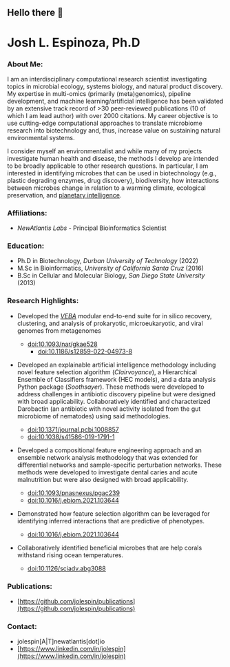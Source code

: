 ## Hello there 👋

<!--
**jolespin/jolespin** is a ✨ _special_ ✨ repository because its `README.md` (this file) appears on your GitHub profile.

Here are some ideas to get you started:

- 🔭 I’m currently working on ...
- 🌱 I’m currently learning ...
- 👯 I’m looking to collaborate on ...
- 🤔 I’m looking for help with ...
- 💬 Ask me about ...
- 📫 How to reach me: ...
- 😄 Pronouns: ...
- ⚡ Fun fact: ...
-->

# Josh L. Espinoza, Ph.D
<!--<img src="profile.jpg" alt="isolated" width="300" class="center"/>-->

### About Me:
I am an interdisciplinary computational research scientist investigating topics in microbial ecology, systems biology, and natural product discovery. My expertise in multi-omics (primarily (meta)genomics), pipeline development, and machine learning/artificial intelligence has been validated by an extensive track record of >30 peer-reviewed publications (10 of which I am lead author) with over 2000 citations. My career objective is to use cutting-edge computational approaches to translate microbiome research into biotechnology and, thus, increase value on sustaining natural environmental systems. 

I consider myself an environmentalist and while many of my projects investigate human health and disease, the methods I develop are intended to be broadly applicable to other research questions.  In particular, I am interested in identifying microbes that can be used in biotechnology (e.g., plastic degrading enzymes, drug discovery), biodiversity, how interactions between microbes change in relation to a warming climate, ecological preservation, and [planetary intelligence](https://www.cambridge.org/core/journals/international-journal-of-astrobiology/article/intelligence-as-a-planetary-scale-process/5077C784D7FAC55F96072F7A7772C5E5).

### Affiliations:
* *NewAtlantis Labs* - Principal Bioinformatics Scientist

### Education:
* Ph.D in Biotechnology, *Durban University of Technology* (2022)
* M.Sc in Bioinformatics, *University of California Santa Cruz* (2016)
* B.Sc in Cellular and Molecular Biology, *San Diego State University* (2013)

### Research Highlights:
* Developed the [*VEBA*](https://github.com/jolespin/veba) modular end-to-end suite for in silico recovery, clustering, and analysis of prokaryotic, microeukaryotic, and viral genomes from metagenomes
  * [doi:10.1093/nar/gkae528](doi.org/10.1093/nar/gkae528)
	* [doi:10.1186/s12859-022-04973-8](doi.org/10.1186/s12859-022-04973-8)

* Developed an explainable artificial intelligence methodology including novel feature selection algorithm (*Clairvoyance*), a Hierarchical Ensemble of Classifiers framework (HEC models), and a data analysis Python package (*Soothsayer*). These methods were developed to address challenges in antibiotic discovery pipeline but were designed with broad applicability. Collaboratively identified and characterized Darobactin (an antibiotic with novel activity isolated from the gut microbiome of nematodes) using said methodologies. 
	* [doi:10.1371/journal.pcbi.1008857](https://doi.org/10.1371/journal.pcbi.1008857)
	* [doi:10.1038/s41586-019-1791-1](https://www.nature.com/articles/s41586-019-1791-1)

* Developed a compositional feature engineering approach and an ensemble network analysis methodology that was extended for differential networks and sample-specific perturbation networks. These methods were developed to investigate dental caries and acute malnutrition but were also designed with broad applicability.
	* [doi:10.1093/pnasnexus/pgac239](https://doi.org/10.1093/pnasnexus/pgac239)
	* [doi:10.1016/j.ebiom.2021.103644](https://doi.org/10.1016/j.ebiom.2021.103644)
* Demonstrated how feature selection algorithm can be leveraged for identifying inferred interactions that are predictive of phenotypes.
 	* [doi:10.1016/j.ebiom.2021.103644](https://doi.org/10.1016/j.ebiom.2021.103644) 
* Collaboratively identified beneficial microbes that are help corals withstand rising ocean temperatures.
	* [doi:10.1126/sciadv.abg3088](https://www.science.org/doi/10.1126/sciadv.abg3088)


### Publications: 
* [https://github.com/jolespin/publications](https://github.com/jolespin/publications)

### Contact:
* jolespin[A|T]newatlantis[dot]io
* [https://www.linkedin.com/in/jolespin](https://www.linkedin.com/in/jolespin)


